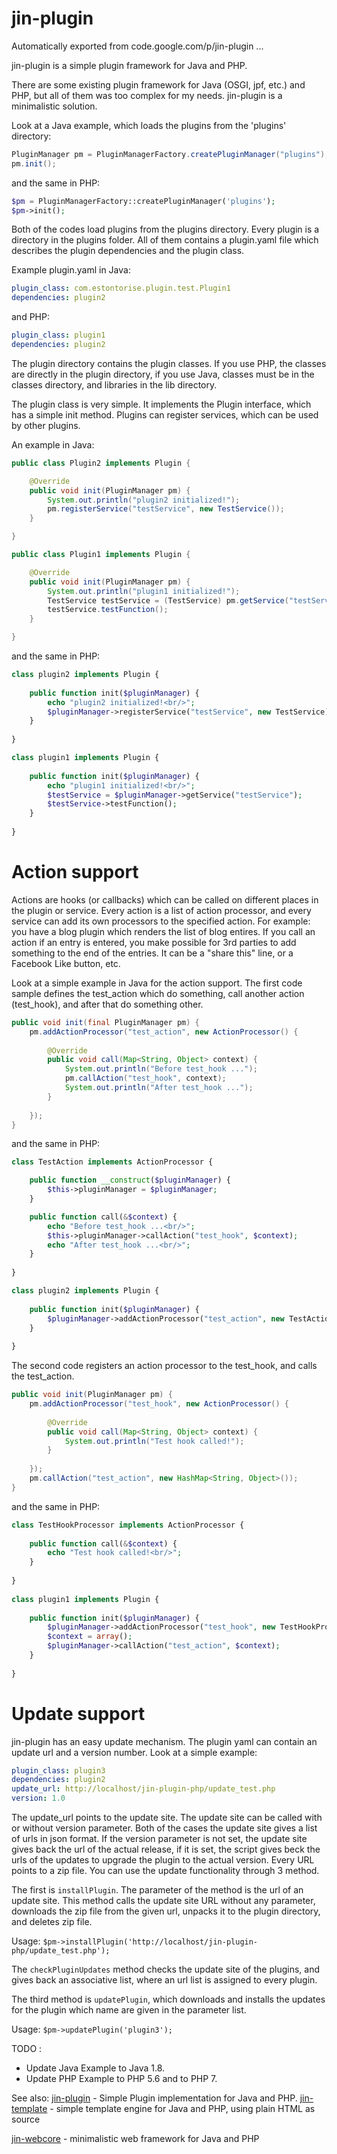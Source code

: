 # jin-plugin
Automatically exported from code.google.com/p/jin-plugin
...

jin-plugin is a simple plugin framework for Java and PHP.

There are some existing plugin framework for Java (OSGI, jpf, etc.) and PHP, but all of them was too complex for my needs. jin-plugin is a minimalistic solution.

Look at a Java example, which loads the plugins from the 'plugins' directory:

```java
PluginManager pm = PluginManagerFactory.createPluginManager("plugins");
pm.init();
```

and the same in PHP:

```php
$pm = PluginManagerFactory::createPluginManager('plugins');
$pm->init();
```

Both of the codes load plugins from the plugins directory. Every plugin is a directory in the plugins folder. All of them contains a plugin.yaml file which describes the plugin dependencies and the plugin class.

Example plugin.yaml in Java:

```yaml
plugin_class: com.estontorise.plugin.test.Plugin1
dependencies: plugin2
```

and PHP:

```yaml
plugin_class: plugin1
dependencies: plugin2
```

The plugin directory contains the plugin classes. If you use PHP, the classes are directly in the plugin directory, if you use Java, classes must be in the classes directory, and  libraries in the lib directory.

The plugin class is very simple. It implements the Plugin interface, which has a simple init method. Plugins can register services, which can be used by other plugins.

An example in Java:

```java
public class Plugin2 implements Plugin {

    @Override
    public void init(PluginManager pm) {
        System.out.println("plugin2 initialized!");
        pm.registerService("testService", new TestService());
    }

}

public class Plugin1 implements Plugin {

	@Override
	public void init(PluginManager pm) {
		System.out.println("plugin1 initialized!");
		TestService testService = (TestService) pm.getService("testService");
		testService.testFunction();
	}

}
```

and the same in PHP:

```php
class plugin2 implements Plugin {
	
	public function init($pluginManager) {
		echo "plugin2 initialized!<br/>";
		$pluginManager->registerService("testService", new TestService);
	}
		
}

class plugin1 implements Plugin {
	
	public function init($pluginManager) {
		echo "plugin1 initialized!<br/>";
		$testService = $pluginManager->getService("testService");
		$testService->testFunction();
	}
	
}
```

# Action support

Actions are hooks (or callbacks) which can be called on different places in the plugin or service. Every action is a list of action processor, and every service can add its own processors to the specified action. For example: you have a blog plugin which renders the list of blog entires. If you call an action if an entry is entered, you make possible for 3rd parties to add something to the end of the entries. It can be a "share this" line, or a Facebook Like button, etc. 

Look at a simple example in Java for the action support. The first code sample defines the test_action which do something, call another action (test_hook), and after that do something other. 

```java
public void init(final PluginManager pm) {
	pm.addActionProcessor("test_action", new ActionProcessor() {
			
		@Override
		public void call(Map<String, Object> context) {
			System.out.println("Before test_hook ...");
			pm.callAction("test_hook", context);
			System.out.println("After test_hook ...");				
		}
			
	});
}
```

and the same in PHP:

```php
class TestAction implements ActionProcessor {

	public function __construct($pluginManager) {
		$this->pluginManager = $pluginManager;
	}

	public function call(&$context) {
		echo "Before test_hook ...<br/>";
		$this->pluginManager->callAction("test_hook", $context);
		echo "After test_hook ...<br/>";
	}
	
}

class plugin2 implements Plugin {
		
	public function init($pluginManager) {
		$pluginManager->addActionProcessor("test_action", new TestAction($pluginManager));
	}
		
}
```

The second code registers an action processor to the test_hook, and calls the test_action.

```java
public void init(PluginManager pm) {
	pm.addActionProcessor("test_hook", new ActionProcessor() {
			
		@Override
		public void call(Map<String, Object> context) {
			System.out.println("Test hook called!");
		}
			
	});
	pm.callAction("test_action", new HashMap<String, Object>());
}
```

and the same in PHP:

```php
class TestHookProcessor implements ActionProcessor {
			
	public function call(&$context) {
		echo "Test hook called!<br/>";
	}
			
}
	
class plugin1 implements Plugin {
		
	public function init($pluginManager) {
		$pluginManager->addActionProcessor("test_hook", new TestHookProcessor);
		$context = array();
		$pluginManager->callAction("test_action", $context);
	}
		
}
```

# Update support

jin-plugin has an easy update mechanism. The plugin yaml can contain an update url and a version number. Look at a simple example:

```yaml
plugin_class: plugin3
dependencies: plugin2
update_url: http://localhost/jin-plugin-php/update_test.php
version: 1.0
``` 

The update_url points to the update site. The update site can be called with or without version parameter. Both of the cases the update site gives a list of urls in json format. If the version parameter is not set, the update site gives back the url of the actual release, if it is set, the script gives beck the urls of the updates to upgrade the plugin to the actual version. Every URL points to a zip file. You can use the update functionality through 3 method. 

The first is ```installPlugin```. The parameter of the method is the url of an update site. This method calls the update site URL without any parameter, downloads the zip file from the given url, unpacks it to the plugin directory, and deletes zip file.

Usage: ```$pm->installPlugin('http://localhost/jin-plugin-php/update_test.php');```

The ```checkPluginUpdates``` method checks the update site of the plugins, and gives back an associative list, where an url list is assigned to every plugin.

The third method is ```updatePlugin```, which downloads and installs the updates for the plugin which name are given in the parameter list. 

Usage: ```$pm->updatePlugin('plugin3');```

TODO : 
* Update Java Example to Java 1.8.
* Update PHP Example to PHP 5.6 and to PHP 7.

See also:
[jin-plugin](https://github.com/TheBojda/jin-plugin/) - Simple Plugin implementation for Java and PHP.
[jin-template](https://github.com/TheBojda/jin-template/) - simple template engine for Java and PHP, using plain HTML as source

[jin-webcore](https://github.com/TheBojda/jin-webcore/) - minimalistic web framework for Java and PHP


